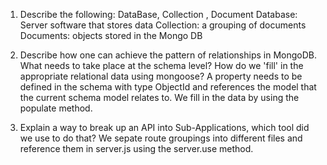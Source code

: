 1. Describe the following: DataBase, Collection , Document
Database: Server software that stores data
Collection:  a grouping of documents
Documents: objects stored in the Mongo DB

2. Describe how one can achieve the pattern of relationships in MongoDB. What needs to take place at the schema level? How do we 'fill' in the appropriate relational data using mongoose?
A property needs to be defined in the schema with type ObjectId and references the model that the current schema model relates to.  We fill in the data by using the populate method.

3. Explain a way to break up an API into Sub-Applications, which tool did we use to do that?
We sepate route groupings into different files and reference them in server.js using the server.use method.
